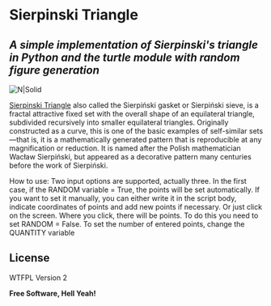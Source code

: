 # Sierpinski Triangle
## _A simple implementation of Sierpinski's triangle in Python and the turtle module with random figure generation_

![N|Solid](https://raw.githubusercontent.com/di2mot/Sierpinski-Triangle/main/Sierpi%C5%84ski_triangle.png)


[Sierpinski Triangle](https://en.wikipedia.org/wiki/Sierpi%C5%84ski_triangle "Wikipedia") also called the Sierpiński gasket or Sierpiński sieve, is a fractal attractive fixed set with the overall shape of an equilateral triangle, subdivided recursively into smaller equilateral triangles. Originally constructed as a curve, this is one of the basic examples of self-similar sets—that is, it is a mathematically generated pattern that is reproducible at any magnification or reduction. It is named after the Polish mathematician Wacław Sierpiński, but appeared as a decorative pattern many centuries before the work of Sierpiński.


How to use:
Two input options are supported, actually three. In the first case, if the RANDOM variable = True, the points will be set automatically.
If you want to set it manually, you can either write it in the script body, indicate coordinates of points and add new points if necessary. 
Or just click on the screen. Where you click, there will be points. To do this you need to set RANDOM = False.
To set the number of entered points, change the QUANTITY variable

## License

WTFPL Version 2

**Free Software, Hell Yeah!**
